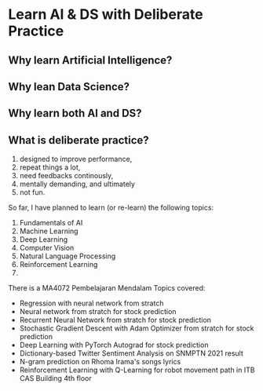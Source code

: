 # Learn AI & DS with Deliberate Practice

## Why learn Artificial Intelligence?


## Why lean Data Science?

## Why learn both AI and DS?

## What is deliberate practice?


1. designed to improve performance,
2. repeat things a lot,
3. need feedbacks continously,
4. mentally demanding, and ultimately
5. not fun.

So far, I have planned to learn (or re-learn) the following topics:
1. Fundamentals of AI
2. Machine Learning
3. Deep Learning
4. Computer Vision
5. Natural Language Processing
6. Reinforcement Learning
7. 

There is a MA4072 Pembelajaran Mendalam
Topics covered:
- Regression with neural network from stratch
- Neural network from stratch for stock prediction
- Recurrent Neural Network from stratch for stock prediction
- Stochastic Gradient Descent with Adam Optimizer from stratch for stock prediction
- Deep Learning with PyTorch Autograd for stock prediction
- Dictionary-based Twitter Sentiment Analysis on SNMPTN 2021 result
- N-gram prediction on Rhoma Irama's songs lyrics
- Reinforcement Learning with Q-Learning for robot movement path in ITB CAS Building 4th floor